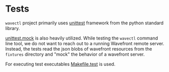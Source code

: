 
# Tests

`wavectl` project primarily uses
[unittest](https://docs.python.org/2/library/unittest.html) framework from the
python standard library.

[unittest.mock](https://docs.python.org/3/library/unittest.mock.html) is also
heavily utilized. While testing the `wavectl` command line tool, we do not want
to reach out to a running Wavefront remote server. Instead, the tests read the
json blobs of wavefront resources from the `fixtures` directory and "mock" the
behavior of a wavefront server.

For executing test executables [Makefile.test](https://github.com/box/Makefile.test)
is used.

